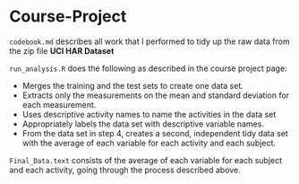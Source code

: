 # Course-Project

``codebook.md`` describes all work that I performed to tidy up the raw data from the zip file **UCI HAR Dataset** 

``run_analysis.R`` does the following as described in the course project page:

* Merges the training and the test sets to create one data set.
* Extracts only the measurements on the mean and standard deviation for each measurement.
* Uses descriptive activity names to name the activities in the data set
* Appropriately labels the data set with descriptive variable names.
* From the data set in step 4, creates a second, independent tidy data set with the average of each variable for each activity and each subject.

``Final_Data.text`` consists of the average of each variable for each subject and each activity, going through the process described above.
